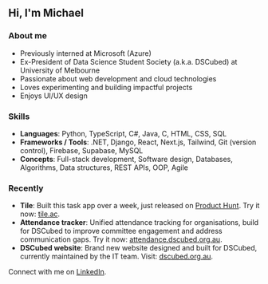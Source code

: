 ## Hi, I'm Michael 

### About me
 - Previously interned at Microsoft (Azure)
 - Ex-President of Data Science Student Society (a.k.a. DSCubed) at University of Melbourne
 - Passionate about web development and cloud technologies
 - Loves experimenting and building impactful projects
 - Enjoys UI/UX design

### Skills

- **Languages**: Python, TypeScript, C#, Java, C, HTML, CSS, SQL
- **Frameworks / Tools**: .NET, Django, React, Next.js, Tailwind, Git (version control), Firebase, Supabase, MySQL
- **Concepts**: Full-stack development, Software design, Databases, Algorithms, Data structures, REST APIs, OOP, Agile

### Recently
- **Tile**: Built this task app over a week, just released on [Product Hunt](https://www.producthunt.com/products/tile-3). Try it now: [tile.ac](https://www.tile.ac).
- **Attendance tracker**: Unified attendance tracking for organisations, build for DSCubed to improve committee engagement and address communication gaps. Try it now: [attendance.dscubed.org.au](https://attendance.dscubed.org.au).
- **DSCubed website**: Brand new website designed and built for DSCubed, currently maintained by the IT team. Visit: [dscubed.org.au](https://www.dscubed.org.au).

Connect with me on [LinkedIn](https://www.linkedin.com/in/m-ren/).
